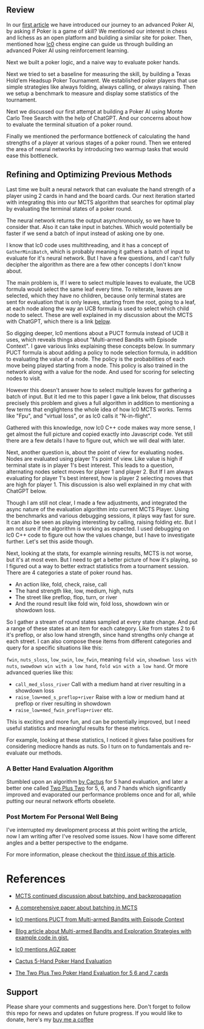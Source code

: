 ## Review 

In our [first article](STORY.md) we have introduced our journey to an advanced Poker AI, by asking if Poker is a game of skill? We mentioned our interest in chess and lichess as an open platform and building a similar site for poker. Then, mentioned how [lc0](https://lczero.org/) chess engine can guide us through building an advanced Poker AI using reinforcement learning.

Next we built a poker logic, and a naive way to evaluate poker hands.

Next we tried to set a baseline for measuring the skill, by building a Texas Hold'em Headsup Poker Tournament. We established poker players that use simple strategies like always folding, always calling, or always raising. Then we setup a benchmark to measure and display some statistics of the tournament.

Next we discussed our first attempt at building a Poker AI using Monte Carlo Tree Search with the help of ChatGPT. And our concerns about how to evaluate the terminal situation of a poker round.

Finally we mentioned the performance bottleneck of calculating the hand strengths of a player at various stages of a poker round. Then we entered the area of neural networks by introducing two warmup tasks that would ease this bottleneck.

## Refining and Optimizing Previous Methods

Last time we built a neural network that can evaluate the hand strength of a player using 2 cards in hand and the board cards. Our next iteration started with integrating this into our MCTS algorithm that searches for optimal play by evaluating the terminal states of a poker round.

The neural network returns the output asynchronously, so we have to consider that. Also it can take input in batches. Which would potentially be faster if we send a batch of input instead of asking one by one.

I know that lc0 code uses multithreading, and it has a concept of `GatherMiniBatch`, which is probably meaning it gathers a batch of input to evaluate for it's neural network. But I have a few questions, and I can't fully decipher the algorithm as there are a few other concepts I don't know about.

The main problem is, If I were to select multiple leaves to evaluate, the UCB formula would select the same leaf every time. To reiterate, leaves are selected, which they have no children, because only terminal states are sent for evaluation that is only leaves, starting from the root, going to a leaf, at each node along the way an UCB formula is used to select which child node to select. These are well explained in my discussion about the MCTS with ChatGPT, which there is a link [below](#interesting-chatgpt-conversations).

So digging deeper, lc0 mentions about a PUCT formula instead of UCB it uses, which reveals things about "Multi-armed Bandits with Episode Context". I gave various links explaining these concepts below. In summary PUCT formula is about adding a policy to node selection formula, in addition to evaluating the value of a node. The policy is the probabilities of each move being played starting from a node. This policy is also trained in the network along with a value for the node. And used for scoring for selecting nodes to visit.

However this doesn't answer how to select multiple leaves for gathering a batch of input. But it led me to this paper I gave a link below, that discusses precisely this problem and gives a full algorithm in addition to mentioning a few terms that englightens the whole idea of how lc0 MCTS works. Terms like "Fpu", and "virtual loss", or as lc0 calls it "N-in-flight".

Gathered with this knowledge, now lc0 C++ code makes way more sense, I get almost the full picture and copied exactly into Javascript code. Yet still there are a few details I have to figure out, which we will deal with later.

Next, another question is, about the point of view for evaluating nodes. Nodes are evaluated using player 1's point of view. Like value is high if terminal state is in player 1's best interest. This leads to a question, alternating nodes select moves for player 1 and player 2. But If I am always evaluating for player 1's best interest, how is player 2 selecting moves that are high for player 1. This discussion is also well explained in my chat with ChatGPT below.

Though I am still not clear, I made a few adjustments, and integrated the async nature of the evaluation algorithm into current MCTS Player. Using the benchmarks and various debugging sessions, it plays way fast for sure. It can also be seen as playing interesting by calling, raising folding etc. But I am not sure if the algorithm is working as expected. I used debugging on lc0 C++ code to figure out how the values change, but I have to investigate further. Let's set this aside though.

Next, looking at the stats, for example winning results, MCTS is not worse, but it's at most even. But I need to get a better picture of how it's playing, so I figured out a way to better extract statistics from a tournament session. There are 4 categories a state of poker round has. 
- An action like, fold, check, raise, call
- The hand strength like, low, medium, high, nuts
- The street like preflop, flop, turn, or river
- And the round result like fold win, fold loss, showdown win or showdown loss.

So I gather a stream of round states sampled at every state change. And put a range of these states at an item for each category. Like from states 2 to 6 it's preflop, or also low hand strength, since hand strengths only change at each street. I can also compose these items from different categories and query for a specific situations like this:

`fwin`, `nuts_sloss`, `low_swin`, `low_fwin`, meaning `fold win`, `showdown loss with nuts`, `swowdown win with a low hand`, `fold win with a low hand`. Or more advanced queries like this:

- `call_med_sloss_river` Call with a medium hand at river resulting in a showdown loss
- `raise_low+med_s_preflop+river` Raise with a low or medium hand at preflop or river resulting in showdown
- `raise_low+med_fwin_preflop+river` etc.

This is exciting and more fun, and can be potentially improved, but I need useful statistics and meaningful results for these metrics.

For example, looking at these statistics, I noticed it gives false positives for considering mediocre hands as nuts. So I turn on to fundamentals and re-evaluate our methods.

### A Better Hand Evaluation Algorithm

Stumbled upon an algorithm [by Cactus](http://suffe.cool/poker/evaluator.html) for 5 hand evaluation, and later a better one called [Two Plus Two](https://www.codingthewheel.com/archives/poker-hand-evaluator-roundup/) for 5, 6, and 7 hands which significantly improved and evaporated our performance problems once and for all, while putting our neural network efforts obselete.


### Post Mortem For Personal Well Being

I've interrupted my development process at this point writing the article, now I am writing after I've resolved some issues. Now I have some different angles and a better perspective to the endgame.

For more information, please checkout the [third issue of this article](https://chat.openai.com/share/c2ae96a2-d6a8-4499-9e9b-a594481271de).

# References

- [MCTS continued discussion about batching, and backpropagation](https://chat.openai.com/share/4ebf290b-bd22-4b6f-9813-72493055c887)
- [A comprehensive paper about batching in MCTS](https://ludii.games/citations/ARXIV2021-1.pdf)
- [lc0 mentions PUCT from Multi-armed Bandits with Episode Context](https://citeseerx.ist.psu.edu/viewdoc/download?doi=10.1.1.172.9450&rep=rep1&type=pdf)
- [Blog article about Multi-armed Bandits and Exploration Strategies with example code in gist.](https://sudeepraja.github.io/Bandits/)
- [lc0 mentions AGZ paper](https://www.deepmind.com/blog/alphago-zero-starting-from-scratch)

- [Cactus 5-Hand Poker Hand Evaluation](http://suffe.cool/poker/evaluator.html)
- [The Two Plus Two Poker Hand Evaluation for 5 6 and 7 cards](https://www.codingthewheel.com/archives/poker-hand-evaluator-roundup/)

## Support

Please share your comments and suggestions here.
Don't forget to follow this repo for news and updates on future progress.
If you would like to donate, here's my [buy me a coffee](https://www.buymeacoffee.com/eguneys)
